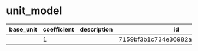 # unit_model
|base_unit|coefficient|description|id|name|
|--|--|--|--|--|
||1||7159bf3b1c734e36982af658f95561d6|грамм|
